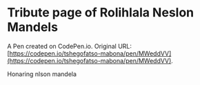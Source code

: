 # Tribute page of Rolihlala Neslon Mandels

A Pen created on CodePen.io. Original URL: [https://codepen.io/tshegofatso-mabona/pen/MWeddVV](https://codepen.io/tshegofatso-mabona/pen/MWeddVV).

Honaring nlson mandela
